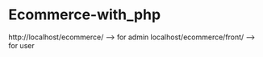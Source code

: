 ﻿# Ecommerce-with_php
http://localhost/ecommerce/ --> for admin
localhost/ecommerce/front/ --> for user 
